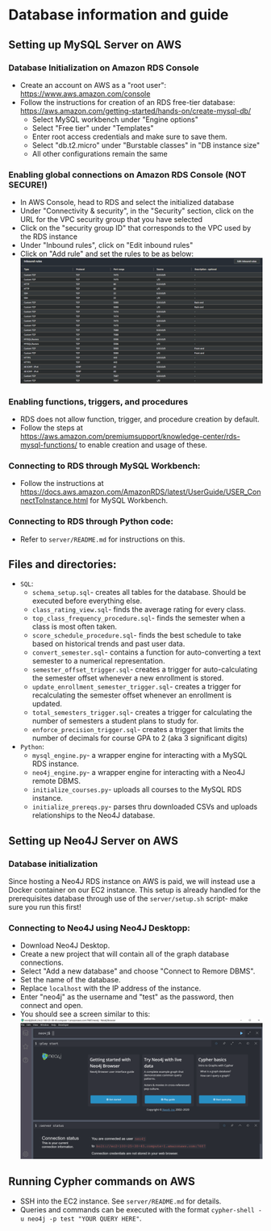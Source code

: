 # Database information and guide

## Setting up MySQL Server on AWS

### Database Initialization on Amazon RDS Console
- Create an account on AWS as a "root user": https://www.aws.amazon.com/console
- Follow the instructions for creation of an RDS free-tier database: https://aws.amazon.com/getting-started/hands-on/create-mysql-db/
    - Select MySQL workbench under "Engine options"
    - Select "Free tier" under "Templates"
    - Enter root access credentials and make sure to save them.
    - Select "db.t2.micro" under "Burstable classes" in "DB instance size"
    - All other configurations remain the same

### Enabling global connections on Amazon RDS Console (NOT SECURE!)
- In AWS Console, head to RDS and select the initialized database
- Under "Connectivity & security", in the "Security" section, click on the URL for the VPC security group that you have selected
- Click on the "security group ID" that corresponds to the VPC used by the RDS instance
- Under "Inbound rules", click on "Edit inbound rules"
- Click on "Add rule" and set the rules to be as below:
![Access setup](inbound-rule-setup.png)


### Enabling functions, triggers, and procedures
- RDS does not allow function, trigger, and procedure creation by default.
- Follow the steps at https://aws.amazon.com/premiumsupport/knowledge-center/rds-mysql-functions/ to enable creation and usage of these.

### Connecting to RDS through MySQL Workbench:
- Follow the instructions at https://docs.aws.amazon.com/AmazonRDS/latest/UserGuide/USER_ConnectToInstance.html for MySQL Workbench.

### Connecting to RDS through Python code:
- Refer to `server/README.md` for instructions on this.

## Files and directories:
- `SQL`:
    - `schema_setup.sql`- creates all tables for the database. Should be executed before everything else.
    - `class_rating_view.sql`- finds the average rating for every class.
    - `top_class_frequency_procedure.sql`- finds the semester when a class is most often taken.
    - `score_schedule_procedure.sql`- finds the best schedule to take based on historical trends and past user data.
    - `convert_semester.sql`- contains a function for auto-converting a text semester to a numerical representation.
    - `semester_offset_trigger.sql`- creates a trigger for auto-calculating the semester offset whenever a new enrollment is stored.
    - `update_enrollment_semester_trigger.sql`- creates a trigger for recalculating the semester offset whenever an enrollment is updated.
    - `total_semesters_trigger.sql`- creates a trigger for calculating the number of semesters a student plans to study for.
    - `enforce_precision_trigger.sql`- creates a trigger that limits the number of decimals for course GPA to 2 (aka 3 significant digits)
- `Python`:
    - `mysql_engine.py`- a wrapper engine for interacting with a MySQL RDS instance.
    - `neo4j_engine.py`- a wrapper engine for interacting with a Neo4J remote DBMS.
    - `initialize_courses.py`- uploads all courses to the MySQL RDS instance.
    - `initialize_prereqs.py`- parses thru downloaded CSVs and uploads relationships to the Neo4J database.

## Setting up Neo4J Server on AWS

### Database initialization
Since hosting a Neo4J RDS instance on AWS is paid, we will instead use a Docker container on our EC2 instance. This setup is already handled
for the prerequisites database through use of the `server/setup.sh` script- make sure you run this first!

### Connecting to Neo4J using Neo4J Desktopp:
- Download Neo4J Desktop.
- Create a new project that will contain all of the graph database connections.
- Select "Add a new database" and choose "Connect to Remore DBMS".
- Set the name of the database.
- Replace `localhost` with the IP address of the instance.
- Enter "neo4j" as the username and "test" as the password, then connect and open.
- You should see a screen similar to this:
![Neo4j Setup](neo4j-connection.png)

## Running Cypher commands on AWS
- SSH into the EC2 instance. See `server/README.md` for details.
- Queries and commands can be executed with the format `cypher-shell -u neo4j -p test "YOUR QUERY HERE"`.
